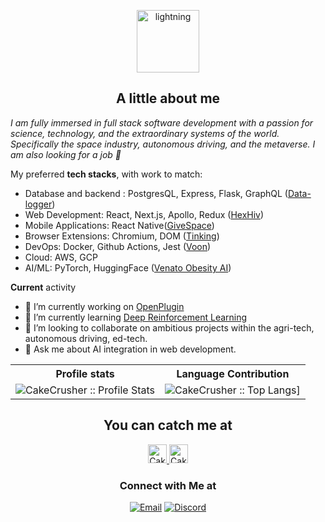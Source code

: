 <p align="center">
<img src="https://i.giphy.com/media/pi9gQ5MSYMRHB5sQsx/200w.webp" height="100" alt="lightning" align="center">
</p>
<h2 align="center">A little about me</h2>

<p><em>I am fully immersed in full stack software development with a passion for science, technology, and the extraordinary systems of the world. Specifically the space industry, autonomous driving, and the metaverse. I am also looking for a job 💼</em></p>

My preferred **tech stacks**, with work to match:
- Database and backend : PostgresQL, Express, Flask, GraphQL ([Data-logger](https://github.com/CakeCrusher/data_logger-backend))
- Web Development: React, Next.js, Apollo, Redux ([HexHiv](https://github.com/CakeCrusher/HexHiv))
- Mobile Applications: React Native([GiveSpace](https://github.com/CakeCrusher/GiveSpace-app))
- Browser Extensions: Chromium, DOM ([Tinking](https://github.com/CakeCrusher/tinking))
- DevOps: Docker, Github Actions, Jest ([Voon](https://github.com/CakeCrusher/voon-video_processing))
- Cloud: AWS, GCP
- AI/ML: PyTorch, HuggingFace ([Venato Obesity AI](https://github.com/CakeCrusher/Venato-ai))

**Current** activity
- 🔭 I’m currently working on [OpenPlugin](https://github.com/CakeCrusher/openplugin)
- 🌱 I’m currently learning [Deep Reinforcement Learning](https://huggingface.co/deep-rl-course/unit0/introduction?fw=pt)
- 👯 I’m looking to collaborate on ambitious projects within the agri-tech, autonomous driving, ed-tech.
- 💬 Ask me about AI integration in web development.


<p align="center">
   <table>
      <tr>
       <th>Profile stats  </th>
       <th>Language Contribution</th>
     </tr>
      <tr>
       <td><img alt="CakeCrusher :: Profile Stats" src="https://github-readme-stats.vercel.app/api?username=CakeCrusher&show_icons=true&theme=dark"> </td>
       <td><img alt="CakeCrusher :: Top Langs]" src="https://github-readme-stats.vercel.app/api/top-langs/?username=CakeCrusher&langs_count=10&theme=tokyonight&layout=compact&hide=html"> </td>
     </tr>
   </table>
</p>

<h2 align="center">You can catch me at</h2>

<p align="center">
  <a href="https://www.linkedin.com/in/sebastian-sosa-918b19184/">
    <img src="https://www.vectorlogo.zone/logos/linkedin/linkedin-icon.svg" alt="CakeCrusher's Linked In" height="30" width="30">
  </a>
  
  <a href="https://www.youtube.com/channel/UC6VpiDLEy42W6QeaQJN4-Qw">
    <img src="https://www.vectorlogo.zone/logos/youtube/youtube-icon.svg" alt="CakeCrusher's YouTube Profile" height="30" width="30">
  </a>
</p>

<h3 align="center"> Connect with Me at </h3>

<p align="center">
<a href="mailto:1sebastian1sosa1@gmail.com"><img alt="Email" src="https://img.shields.io/badge/Gmail-1sebastian1sosa1@gmail.com-red?style=flat&logo=gmail"></a>
<a href="https://discord.com/channels/@me"><img alt="Discord" src="https://img.shields.io/badge/Discord-SebastianS%236081-blue?style=flat&logo=discord"></a>
</p>
